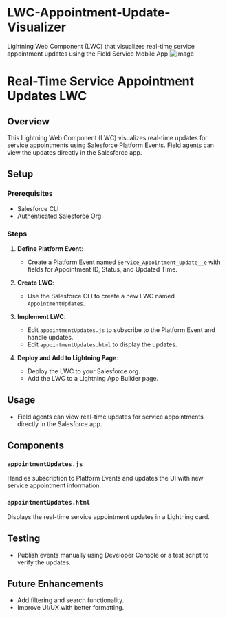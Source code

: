 # LWC-Appointment-Update-Visualizer
Lightning Web Component (LWC) that visualizes real-time service appointment updates using the Field Service Mobile App
![image](https://github.com/TOTALLYMAJOR/LWC-Appointment-Update-Visualizer/assets/7169661/19f84b9e-6e70-42b8-894a-5ae107f9d5e2)
# Real-Time Service Appointment Updates LWC

## Overview
This Lightning Web Component (LWC) visualizes real-time updates for service appointments using Salesforce Platform Events. Field agents can view the updates directly in the Salesforce app.

## Setup

### Prerequisites
- Salesforce CLI
- Authenticated Salesforce Org

### Steps

1. **Define Platform Event**:
   - Create a Platform Event named `Service_Appointment_Update__e` with fields for Appointment ID, Status, and Updated Time.

2. **Create LWC**:
   - Use the Salesforce CLI to create a new LWC named `AppointmentUpdates`.

3. **Implement LWC**:
   - Edit `appointmentUpdates.js` to subscribe to the Platform Event and handle updates.
   - Edit `appointmentUpdates.html` to display the updates.

4. **Deploy and Add to Lightning Page**:
   - Deploy the LWC to your Salesforce org.
   - Add the LWC to a Lightning App Builder page.

## Usage
- Field agents can view real-time updates for service appointments directly in the Salesforce app.

## Components

### `appointmentUpdates.js`
Handles subscription to Platform Events and updates the UI with new service appointment information.

### `appointmentUpdates.html`
Displays the real-time service appointment updates in a Lightning card.

## Testing
- Publish events manually using Developer Console or a test script to verify the updates.

## Future Enhancements
- Add filtering and search functionality.
- Improve UI/UX with better formatting.
